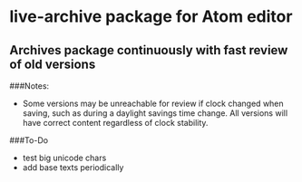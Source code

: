 # live-archive package for Atom editor

## Archives package continuously with fast review of old versions

###Notes:
- Some versions may be unreachable for review if clock changed when saving, such as during a daylight savings time change. All versions will have correct content regardless of clock stability.  

###To-Do
- test big unicode chars
- add base texts periodically
